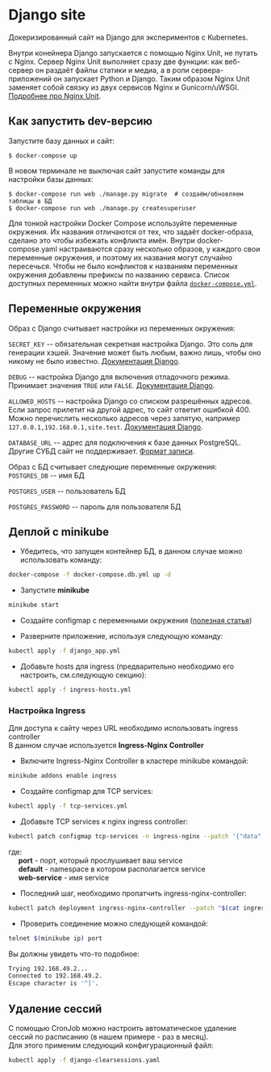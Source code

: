 # Django site

Докеризированный сайт на Django для экспериментов с Kubernetes.

Внутри конейнера Django запускается с помощью Nginx Unit, не путать с Nginx. Сервер Nginx Unit выполняет сразу две функции: как веб-сервер он раздаёт файлы статики и медиа, а в роли сервера-приложений он запускает Python и Django. Таким образом Nginx Unit заменяет собой связку из двух сервисов Nginx и Gunicorn/uWSGI. [Подробнее про Nginx Unit](https://unit.nginx.org/).

## Как запустить dev-версию

Запустите базу данных и сайт:

```shell-session
$ docker-compose up
```

В новом терминале не выключая сайт запустите команды для настройки базы данных:

```shell-session
$ docker-compose run web ./manage.py migrate  # создаём/обновляем таблицы в БД
$ docker-compose run web ./manage.py createsuperuser
```

Для тонкой настройки Docker Compose используйте переменные окружения. Их названия отличаются от тех, что задаёт docker-образа, сделано это чтобы избежать конфликта имён. Внутри docker-compose.yaml настраиваются сразу несколько образов, у каждого свои переменные окружения, и поэтому их названия могут случайно пересечься. Чтобы не было конфликтов к названиям переменных окружения добавлены префиксы по названию сервиса. Список доступных переменных можно найти внутри файла [`docker-compose.yml`](./docker-compose.yml).

## Переменные окружения

Образ с Django считывает настройки из переменных окружения:

`SECRET_KEY` -- обязательная секретная настройка Django. Это соль для генерации хэшей. Значение может быть любым, важно лишь, чтобы оно никому не было известно. [Документация Django](https://docs.djangoproject.com/en/3.2/ref/settings/#secret-key).

`DEBUG` -- настройка Django для включения отладочного режима. Принимает значения `TRUE` или `FALSE`. [Документация Django](https://docs.djangoproject.com/en/3.2/ref/settings/#std:setting-DEBUG).

`ALLOWED_HOSTS` -- настройка Django со списком разрешённых адресов. Если запрос прилетит на другой адрес, то сайт ответит ошибкой 400. Можно перечислить несколько адресов через запятую, например `127.0.0.1,192.168.0.1,site.test`. [Документация Django](https://docs.djangoproject.com/en/3.2/ref/settings/#allowed-hosts).

`DATABASE_URL` -- адрес для подключения к базе данных PostgreSQL. Другие СУБД сайт не поддерживает. [Формат записи](https://github.com/jacobian/dj-database-url#url-schema).

Образ с БД считывает следующие переменные окружения:  
`POSTGRES_DB` -- имя БД

`POSTGRES_USER` -- пользователь БД

`POSTGRES_PASSWORD` -- пароль для пользователя БД

## Деплой с minikube

- Убедитесь, что запущен контейнер БД, в данном случае можно использовать команду:
```sh
docker-compose -f docker-compose.db.yml up -d
```
- Запустите **minikube**
```sh
minikube start
```
- Создайте configmap с переменными окружения ([полезная статья](https://humanitec.com/blog/handling-environment-variables-with-kubernetes))

- Разверните приложение, используя следующую команду:
```sh
kubectl apply -f django_app.yml 
```
- Добавьте hosts для ingress (предварительно необходимо его настроить, см.следующую секцию):
```sh
kubectl apply -f ingress-hosts.yml 
```

### Настройка Ingress

Для доступа к сайту через URL необходимо использовать ingress controller  
В данном случае используется **Ingress-Nginx Controller**

- Включите Ingress-Nginx Controller в кластере minikube командой:
```sh
minikube addons enable ingress
```

- Создайте configmap для TCP services:
```sh
kubectl apply -f tcp-services.yml
```

- Добавьте TCP services к nginx ingress controller:
```sh
kubectl patch configmap tcp-services -n ingress-nginx --patch '{"data":{"port":"default/web-service:port"}}'
```
где:  
&nbsp;&nbsp;&nbsp;&nbsp; **port** - порт, который прослушивает ваш service  
&nbsp;&nbsp;&nbsp;&nbsp; **default** -  namespace в котором располагается service  
&nbsp;&nbsp;&nbsp;&nbsp; **web-service** - имя service  

- Последний шаг, необходимо пропатчить ingress-nginx-controller:
```sh
kubectl patch deployment ingress-nginx-controller --patch "$(cat ingress-nginx-controller-patch.yaml)" -n ingress-nginx
```

- Проверить соединение можно следующей командой:
```sh
telnet $(minikube ip) port
```
Вы должны увидеть что-то подобное:
```sh
Trying 192.168.49.2...
Connected to 192.168.49.2.
Escape character is '^]'.
```

## Удаление сессий

С помощью CronJob можно настроить автоматическое удаление сессий по расписанию (в нашем примере - раз в месяц).  
Для этого применим следующий конфигурационный файл:
```sh
kubectl apply -f django-clearsessions.yaml
```